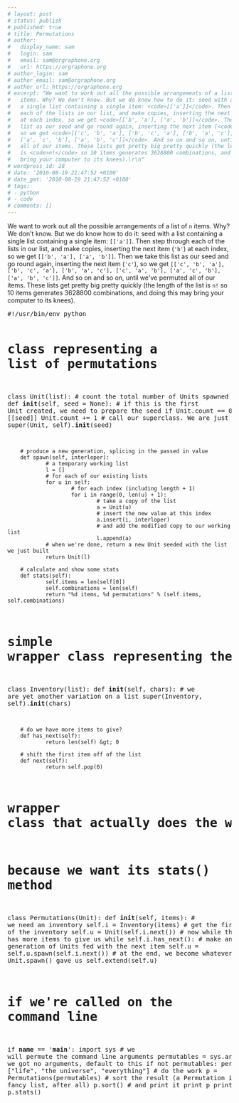 ```yaml
---
# layout: post
# status: publish
# published: true
# title: Permutations
# author:
#   display_name: sam
#   login: sam
#   email: sam@orgraphone.org
#   url: https://orgraphone.org
# author_login: sam
# author_email: sam@orgraphone.org
# author_url: https://orgraphone.org
# excerpt: "We want to work out all the possible arrangements of a list of <code>n</code>
#   items. Why? We don't know. But we do know how to do it: seed with a list containing
#   a single list containing a single item: <code>[['a']]</code>. Then step through
#   each of the lists in our list, and make copies, inserting the next item (<code>'b'</code>)
#   at each index, so we get <code>[['b', 'a'], ['a', 'b']]</code>. Then we take this
#   list as our seed and go round again, inserting the next item (<code>'c'</code>),
#   so we get <code>[['c', 'b', 'a'], ['b', 'c', 'a'], ['b', 'a', 'c'], ['c', 'a', 'b'],
#   ['a', 'c', 'b'], ['a', 'b', 'c']]</code>. And so on and so on, until we've permuted
#   all of our items. These lists get pretty big pretty quickly (the length of the list
#   is <code>n!</code> so 10 items generates 3628800 combinations, and doing this may
#   bring your computer to its knees).\r\n"
# wordpress_id: 28
# date: '2010-08-19 21:47:52 +0100'
# date_gmt: '2010-08-19 21:47:52 +0100'
# tags:
# - python
# - code
# comments: []
---
```

<p>We want to work out all the possible arrangements of a list of <code>n</code> items. Why? We don't know. But we do know how to do it: seed with a list containing a single list containing a single item: <code>[['a']]</code>. Then step through each of the lists in our list, and make copies, inserting the next item (<code>'b'</code>) at each index, so we get <code>[['b', 'a'], ['a', 'b']]</code>. Then we take this list as our seed and go round again, inserting the next item (<code>'c'</code>), so we get <code>[['c', 'b', 'a'], ['b', 'c', 'a'], ['b', 'a', 'c'], ['c', 'a', 'b'], ['a', 'c', 'b'], ['a', 'b', 'c']]</code>. And so on and so on, until we've permuted all of our items. These lists get pretty big pretty quickly (the length of the list is <code>n!</code> so 10 items generates 3628800 combinations, and doing this may bring your computer to its knees).<br />
<!--break--></p>
<pre>#!/usr/bin/env python

# class representing a list of permutations
class Unit(list):
        # count the total number of Units spawned
        count = 0
        def __init__(self, seed = None):
                # if this is the first Unit created, we need to prepare the seed
                if Unit.count == 0: seed = [[seed]]
                Unit.count += 1
                # call our superclass. We are just a fancy list
                super(Unit, self).__init__(seed)

        # produce a new generation, splicing in the passed in value
        def spawn(self, interloper):
                # a temporary working list
                l = []
                # for each of our existing lists
                for u in self:
                        # for each index (including length + 1)
                        for i in range(0, len(u) + 1):
                                # take a copy of the list
                                a = Unit(u)
                                # insert the new value at this index
                                a.insert(i, interloper)
                                # and add the modified copy to our working list
                                l.append(a)
                # when we're done, return a new Unit seeded with the list we just built
                return Unit(l)

        # calculate and show some stats
        def stats(self):
                self.items = len(self[0])
                self.combinations = len(self)
                return "%d items, %d permutations" % (self.items, self.combinations)

# simple wrapper class representing the set of items we want to permute
class Inventory(list):
        def __init__(self, chars):
                # we are yet another variation on a list
                super(Inventory, self).__init__(chars)

        # do we have more items to give?
        def has_next(self):
                return len(self) &gt; 0

        # shift the first item off of the list
        def next(self):
                return self.pop(0)

# wrapper class that actually does the work. We extend the Unit class mainly
# because we want its stats() method
class Permutations(Unit):
        def __init__(self, items):
                # we need an inventory
                self.i = Inventory(items)
                # get the first item off of the inventory
                self.u = Unit(self.i.next())
                # now while the inventory has more items to give us
                while self.i.has_next():
                        # make another generation of Units fed with the next item
                        self.u = self.u.spawn(self.i.next())
                # at the end, we become whatever the final Unit.spawn() gave us
                self.extend(self.u)

# if we're called on the command line
if __name__ == '__main__':
        import sys
        # we will permute the command line arguments
        permutables = sys.argv[1:]
        # if we got no arguments, default to this
        if not permutables:
                permutables = ["life", "the universe", "everything"]
        # do the work
        p = Permutations(permutables)
        # sort the result (a Permutation is just a fancy list, after all)
        p.sort()
        # and print it
        print p
        print p.stats()</pre>

